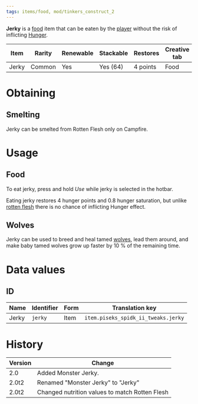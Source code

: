 ```yaml
---
tags: items/food, mod/tinkers_construct_2
---
```


**Jerky** is a [food](https://minecraft.fandom.com/wiki/Food) item that can be eaten by the [player](https://minecraft.fandom.com/wiki/Player) without the risk of inflicting [Hunger](https://minecraft.fandom.com/wiki/Hunger_(status_effect)).

| Item  | Rarity | Renewable | Stackable | Restores | Creative tab |
| ----- | ------ | --------- | --------- | -------- | ------------ |
| Jerky | Common | Yes       | Yes (64)  | 4 points | Food         |

# Obtaining
## Smelting

Jerky can be smelted from Rotten Flesh only on Campfire.

# Usage
## Food

To eat jerky, press and hold _Use_ while jerky is selected in the hotbar.

Eating jerky restores 4 hunger points and 0.8 hunger saturation, but unlike [rotten flesh](https://minecraft.fandom.com/wiki/Rotten_Flesh) there is no chance of inflicting Hunger effect.

## Wolves

Jerky can be used to breed and heal tamed [wolves](https://minecraft.fandom.com/wiki/Wolves), lead them around, and make baby tamed wolves grow up faster by 10 % of the remaining time.

# Data values
## ID

| Name  | Identifier | Form | Translation key                     |
| ----- | ---------- | ---- | ----------------------------------- |
| Jerky | `jerky`    | Item | `item.piseks_spidk_ii_tweaks.jerky` |

# History

| Version | Change                                                  |
| ------- | ------------------------------------------------------- |
| 2.0     | Added Monster Jerky.                                    |
| 2.0t2   | Renamed "Monster Jerky" to "Jerky"                      |
| 2.0t2   | Changed nutrition values to match Rotten Flesh          | 